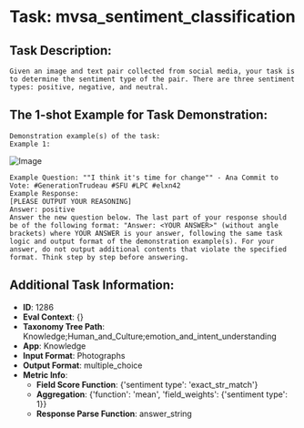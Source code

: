 # Task: mvsa_sentiment_classification

## Task Description:

```
Given an image and text pair collected from social media, your task is to determine the sentiment type of the pair. There are three sentiment types: positive, negative, and neutral.
```

## The 1-shot Example for Task Demonstration:

```
Demonstration example(s) of the task:
Example 1:
```

![Image](1.png)

```
Example Question: ""I think it's time for change"" - Ana Commit to Vote: #GenerationTrudeau #SFU #LPC #elxn42
Example Response:
[PLEASE OUTPUT YOUR REASONING]
Answer: positive
Answer the new question below. The last part of your response should be of the following format: "Answer: <YOUR ANSWER>" (without angle brackets) where YOUR ANSWER is your answer, following the same task logic and output format of the demonstration example(s). For your answer, do not output additional contents that violate the specified format. Think step by step before answering.
```

## Additional Task Information:

- **ID**: 1286
- **Eval Context**: {}
- **Taxonomy Tree Path**: Knowledge;Human_and_Culture;emotion_and_intent_understanding
- **App**: Knowledge
- **Input Format**: Photographs
- **Output Format**: multiple_choice
- **Metric Info**:
  - **Field Score Function**: {'sentiment type': 'exact_str_match'}
  - **Aggregation**: {'function': 'mean', 'field_weights': {'sentiment type': 1}}
  - **Response Parse Function**: answer_string
